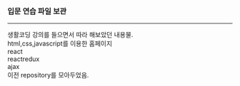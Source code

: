 ### 입문 연습 파일 보관
---
생활코딩 강의를 들으면서 따라 해보았던 내용물.    
html,css,javascript를 이용한 홈페이지  
react  
reactredux  
ajax  
이전 repository를 모아두었음.

